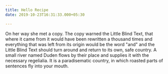 ```yaml
---
title: Hello Recipe
date: 2019-10-23T16:31:33.000+05:30

---
```

On her way she met a copy. The copy warned the Little Blind Text, that where it came from it would have been rewritten a thousand times and everything that was left from its origin would be the word "and" and the Little Blind Text should turn around and return to its own, safe country. A small river named Duden flows by their place and supplies it with the necessary regelialia. It is a paradisematic country, in which roasted parts of sentences fly into your mouth.